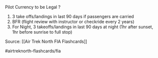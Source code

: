 Pilot Currency to be Legal
?
1. 3 take offs/landings in last 90 days if passengers are carried
2. BFR (flight review with instructor or checkride every 2 years)
3. For Night, 3 takeoffs/landings in last 90 days at night (1hr after sunset, 1hr before sunrise to full stop)
<!--SR:!2022-10-03,4,270-->

Source: [[Air Trek North FIA Flashcards]]

#airtreknorth-flashcards/fia